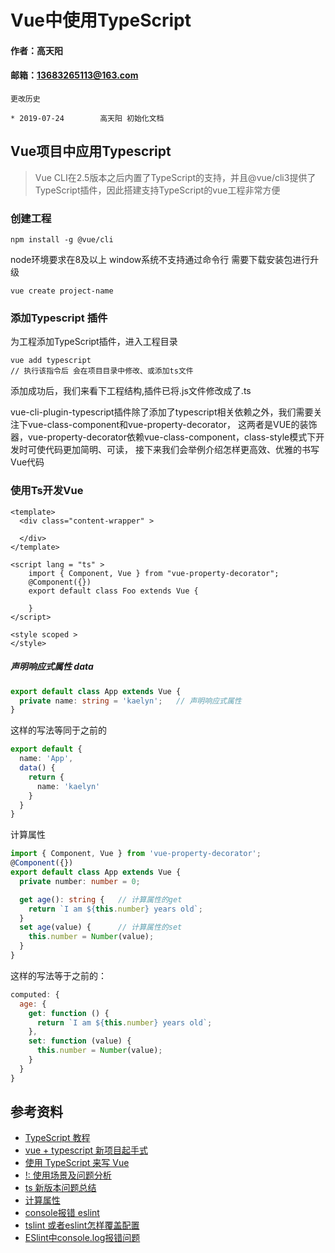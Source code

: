 # Vue中使用TypeScript

#### 作者：高天阳
#### 邮箱：13683265113@163.com

```
更改历史

* 2019-07-24	    高天阳	初始化文档

```

## Vue项目中应用Typescript

> Vue CLI在2.5版本之后内置了TypeScript的支持，并且@vue/cli3提供了TypeScript插件，因此搭建支持TypeScript的vue工程非常方便

### 创建工程

```
npm install -g @vue/cli
```

node环境要求在8及以上 window系统不支持通过命令行 需要下载安装包进行升级

```
vue create project-name
```

### 添加Typescript 插件

为工程添加TypeScript插件，进入工程目录

```
vue add typescript
// 执行该指令后 会在项目目录中修改、或添加ts文件
```

添加成功后，我们来看下工程结构,插件已将.js文件修改成了.ts

vue-cli-plugin-typescript插件除了添加了typescript相关依赖之外，我们需要关注下vue-class-component和vue-property-decorator，
这两者是VUE的装饰器，vue-property-decorator依赖vue-class-component，class-style模式下开发时可使代码更加简明、可读，
接下来我们会举例介绍怎样更高效、优雅的书写Vue代码

### 使用Ts开发Vue

```vue
<template>
  <div class="content-wrapper" >

  </div>
</template>

<script lang = "ts" >
	import { Component, Vue } from "vue-property-decorator";
	@Component({})
	export default class Foo extends Vue {

	}
</script>

<style scoped >
</style>
```

##### 声明响应式属性 data

```typescript
export default class App extends Vue {
  private name: string = 'kaelyn';   // 声明响应式属性
}
```

这样的写法等同于之前的

```typescript
export default {
  name: 'App',
  data() {
    return {
      name: 'kaelyn'
    }
  }
}
```

计算属性

```typescript
import { Component, Vue } from 'vue-property-decorator';
@Component({})
export default class App extends Vue {
  private number: number = 0;

  get age(): string {   // 计算属性的get
    return `I am ${this.number} years old`;
  }
  set age(value) {      // 计算属性的set
    this.number = Number(value);
  }
}
```

这样的写法等于之前的：

```javascript
computed: {
  age: {
    get: function () {
      return `I am ${this.number} years old`;
    },
    set: function (value) {
      this.number = Number(value);
    }
  }
}
```

## 参考资料

* [TypeScript 教程](https://www.runoob.com/typescript/ts-tutorial.html)
* [vue + typescript 新项目起手式](https://segmentfault.com/a/1190000011744210?utm_source=tuicool&utm_medium=referral)
* [使用 TypeScript 来写 Vue](https://blog.csdn.net/kaelyn_X/article/details/85019575)
* [!: 使用场景及问题分析](https://www.tslang.cn/docs/release-notes/typescript-2.7.html)
* [ts 新版本问题总结](https://www.jianshu.com/p/71ac8dd4c46e)
* [计算属性](https://blog.csdn.net/xlelou/article/details/81477391)
* [console报错 eslint](https://blog.csdn.net/weixin_42476786/article/details/85132793)
* [tslint 或者eslint怎样覆盖配置](https://segmentfault.com/q/1010000008691654)
* [ESlint中console.log报错问题](https://blog.csdn.net/weixin_34403976/article/details/89469152)
